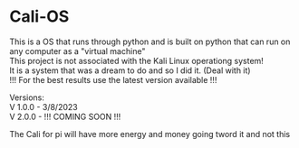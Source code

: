 # Cali-OS
This is a OS that runs through python and is built on python that can run on any computer as a "virtual machine" <br />
This project is not associated with the Kali Linux operationg system! <br />
It is a system that was a dream to do and so I did it. (Deal with it) <br />
!!! For the best results use the latest version available !!! <br />

Versions: <br />
V 1.0.0 - 3/8/2023 <br />
V 2.0.0 - !!! COMING SOON !!! <br />



The Cali for pi will have more energy and money going tword it and not this
